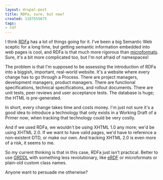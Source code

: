 ```yaml
---
layout: drupal-post
title: RDFa, sure, but now?
created: 1187555675
tags:
- rdf
---
```

I think [RDFa][1] has a lot of things going for it. I've been a big Semantic Web sceptic for a long time, but getting semantic information embedded into web pages is cool, and RDFa is that much more rigorous than [microformats][2]. Sure, it's a bit more complicated too, but I'm not afraid of namespaces!

[1]: http://www.w3.org/TR/xhtml-rdfa-primer/ "W3C: RDFa Primer"
[2]: http://www.microformats.org/ "Microformats website"

The problem is that I'm supposed to be assessing the introduction of RDFa into a biggish, important, real-world website. It's a website where every change has to go through a Process. There are project managers, development managers, product managers. There are functional specifications, technical specifications, and rollout documents. There are unit tests, peer reviews and user acceptance tests. The database is huge; the HTML is pre-generated.

<!--break-->

In short, every change takes time and costs money. I'm just not sure it's a good idea to introduce a technology that only exists in a Working Draft of a Primer *now*, when tracking that technology could be very costly.

And if we used RDFa, we wouldn't be using XHTML 1.0 any more; we'd be using XHTML 2.0. If we want to have valid pages, we'd have to reference a non-existent DTD, or make our own. And tracking XHTML 2.0 is even more of a risk, it seems to me.

So my current thinking is that in this case, RDFa just isn't practical. Better to use [GRDDL][3] with something less revolutionary, like [eRDF][4] or microformats or plain-old custom class names.

[3]: http://www.w3.org/TR/grddl/ "W3C: Gleaning Resource Descriptions from Dialects of Languages"
[4]: http://research.talis.com/2005/erdf/wiki/Main/RdfInHtml "Talis: Embedded RDF"

Anyone want to persuade me otherwise?
